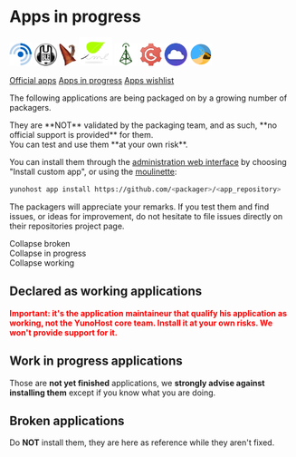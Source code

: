 # Apps in progress

<img src="/images/freshrss_logo.png" width=40>
<img src="/images/Icons_mumble.svg" width=40>
<img src="/images/Lutim_small.png" width=30>
<img src="/images/PluXml-logo_transparent.png" width=60>
<img src="/images/Etherpad.svg" width=40>
<img src="/images/gogs.svg" width=40>
<img src="/images/movim_logo.png" width=40>
<img src="/images/duniter-logo.svg" width=40>

<a class="btn btn-lg btn-default" href="/apps_en">Official apps</a> 
<a class="btn btn-lg btn-default disabled" href="/apps_in_progress_en">Apps in progress</a>
<a class="btn btn-lg btn-default" href="/apps_wishlist_en">Apps wishlist</a>

The following applications are being packaged on by a growing number of packagers.
<div class="alert alert-danger">They are **NOT** validated by the packaging team, and as such, **no official support is provided** for them.<br>
You can test and use them **at your own risk**.
</div>

You can install them through the [administration web interface](/admin) by choosing "Install custom app", or using the [moulinette](/moulinette):
```bash
yunohost app install https://github.com/<packager>/<app_repository>
```

The packagers will appreciate your remarks. If you test them and find issues, or ideas for improvement, do not hesitate to file issues directly on their repositories project page.

<div class="clearfix" style="margin-bottom: 1em;">
<div class="btn btn-default btn-xs pull-right" data-toggle="collapse" data-target="#app-accordion2-notworking .collapse">Collapse broken</div>
<div class="btn btn-default btn-xs pull-right" data-toggle="collapse" data-target="#app-accordion2-inprogress .collapse">Collapse in progress</div>
<div class="btn btn-default btn-xs pull-right" data-toggle="collapse" data-target="#app-accordion2-working .collapse">Collapse working</div>
</div>

<h2>Declared as working applications</h2>
<p><b style="color: red">Important: it's the application maintaineur that qualify his application as working, not the YunoHost core team. Install it at your own risks. We won't provide support for it.</b></p>

<div class="panel-group" id="app-accordion2-working"></div>

<h2>Work in progress applications</h2>
<p>Those are <b>not yet finished</b> applications, we <b>strongly advise against installing them</b> except if you know what you are doing.</p>

<div class="panel-group" id="app-accordion2-inprogress"></div>

<h2>Broken applications</h2>
<p>Do <b>NOT</b> install them, they are here as reference while they aren't fixed.</p>

<div class="panel-group" id="app-accordion2-notworking"></div>

<script type="text/template" id="app-template2">
  <div class="panel panel-default panel-{app_state_bootstrap}">
    <div class="panel-heading">
      <div class="panel-title">
        <a data-toggle="collapse" data-parent="#app-accordion" href="apps_in_progress/#app_{app_id}">{app_name} <em><small>({app_id})</small></em></a>
      </div>
    </div>
    <div class="panel-collapse collapse app_{app_id}">
      <div class="panel-body">
        <p><strong>Description</strong>: {app_description}</p>
        <p><strong>Last update (UTC)</strong>: {app_update}</p>
        <p><strong>Level</strong>: {app_level}</p>
        <p><strong>Maintainer</strong>: {app_maintainer} <small class="text-muted">({app_mail})</small></p>
        <p><strong>Git repository</strong>: <a href="{app_git}" target="_blank">{app_git}</a> <small class="text-muted">({app_branch})</small></p>
        <p><strong>Software license</strong>: {app_license}</p>
    </div>
  </div>
</script>

<script>
function timeConverter(UNIX_timestamp) {
    var a = new Date(UNIX_timestamp*1000);
    var months = ['January','February','March','April','May','June','July','August','September','October','November','December'];
    var year = a.getFullYear();
    var month = months[a.getMonth()];
    var date = a.getDate();
    var hour = a.getHours();
    var min = a.getMinutes();
    if (hour < 10) { hour = '0' + hour; }
    if (min < 10) { min = '0' + min; }
    var time = date+' '+month+' '+year+' at '+hour+':'+min;
    return time;
}

$(document).ready(function () {
  $.getJSON('https://app.yunohost.org/community.json', function(app_list) {
    // Cast as array
    var app_list = $.map(app_list, function(el) { return el; });
    // Sort alpha
    app_list.sort(function(a, b){
      if (a.manifest.id > b.manifest.id) {return 1;}
      else if (a.manifest.id < b.manifest.id) {return -1;}
      return 0;
    });
    $.each(app_list, function(k, infos) {
      app_id = infos.manifest.id;
      if (infos.state === "working") {
        app_state_bootstrap = "default";
      } else if (infos.state === "inprogress") {
        app_state_bootstrap = "warning";
      } else if (infos.state === "notworking") {
        app_state_bootstrap = "danger";
      }

      html = $('#app-template2').html()
             .replace(/{app_id}/g, app_id)
             .replace(/{app_name}/g, infos.manifest.name)
             .replace('{app_description}', infos.manifest.description.en)
             .replace(/{app_git}/g, infos.git.url)
             .replace('{app_branch}', infos.git.branch)
             .replace('{app_level}', infos.level)
             .replace('{app_update}', timeConverter(infos.lastUpdate))
             .replace('{app_state}', infos.state)
             .replace('{app_state_bootstrap}', app_state_bootstrap)
             .replace('{app_license}', infos.manifest.license);

      if (infos.manifest.developer) {
        html = html
          .replace('{app_maintainer}', infos.manifest.developer.name)
          .replace('{app_mail}', infos.manifest.developer.email);
      }

      if (infos.manifest.maintainer) {
        html = html
          .replace('{app_maintainer}', infos.manifest.maintainer.name)
          .replace('{app_mail}', infos.manifest.maintainer.email);
      }

      $('#app-accordion2-' + infos.state).append(html);
      $('.app_'+ app_id).attr('id', 'app_'+ app_id);
    });
  });
});
</script>
